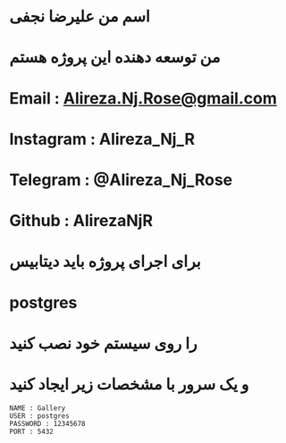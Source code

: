 # اسم من علیرضا نجفی
# من توسعه دهنده این پروژه هستم 

# Email : Alireza.Nj.Rose@gmail.com
# Instagram : Alireza_Nj_R
# Telegram : @Alireza_Nj_Rose
# Github : AlirezaNjR

# برای اجرای پروژه باید دیتابیس  
# postgres
# را روی سیستم خود نصب کنید 
# و یک سرور با مشخصات زیر ایجاد کنید
    NAME : Gallery
    USER : postgres
    PASSWORD : 12345678
    PORT : 5432
    